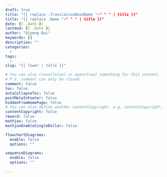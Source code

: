 ```yaml
---
draft: true
title: "{{ replace .TranslationBaseName "-" " " | title }}"
title: "{{ replace .Name "-" " " | title }}"
date: {{ .Date }}
lastmod: {{ .Date }}
author: "Qipeng Bai"
keywords: []
description: ""
categories:
  -
tags:
  - 
slug: "{{ lower | title }}"

# You can also close(false) or open(true) something for this content.
# P.S. comment can only be closed
comment: false
toc: false
autoCollapseToc: false
postMetaInFooter: false
hiddenFromHomePage: false
# You can also define another contentCopyright. e.g. contentCopyright: "This is another copyright."
contentCopyright: false
reward: false
mathjax: false
mathjaxEnableSingleDollar: false

flowchartDiagrams:
  enable: false
  options: ""

sequenceDiagrams: 
  enable: false
  options: ""

---
```


<!--more-->
